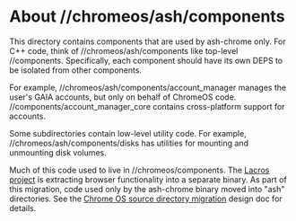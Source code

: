 # About //chromeos/ash/components

This directory contains components that are used by ash-chrome only.
For C++ code, think of //chromeos/ash/components like top-level //components.
Specifically, each component should have its own DEPS to be isolated from
other components.

For example, //chromeos/ash/components/account_manager manages the user's GAIA
accounts, but only on behalf of ChromeOS code.
//components/account_manager_core contains cross-platform support for
accounts.

Some subdirectories contain low-level utility code. For example,
//chromeos/ash/components/disks has utilities for mounting and unmounting disk
volumes.

Much of this code used to live in //chromeos/components. The
[Lacros project](/docs/lacros.md) is extracting browser functionality into a
separate binary. As part of this migration, code used only by the ash-chrome
binary moved into "ash" directories. See the
[Chrome OS source directory migration](https://docs.google.com/document/d/1g-98HpzA8XcoGBWUv1gQNr4rbnD5yfvbtYZyPDDbkaE/edit)
design doc for details.
